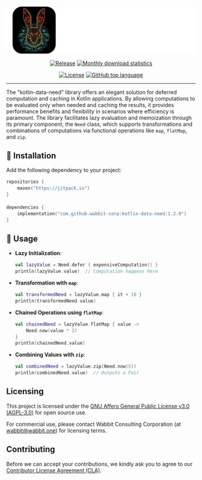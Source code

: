 ![](./my_banner.png)

<p align=center>
    <a href="https://jitpack.io/#wabbit-corp/kotlin-data-need/"><img src="https://jitpack.io/v/wabbit-corp/kotlin-data-need.svg" alt="Release"></a>
    <a href="https://jitpack.io/#wabbit-corp/kotlin-data-need/"><img src="https://jitpack.io/v/wabbit-corp/kotlin-data-need/month.svg" alt="Monthly download statistics"></a>
</p>

<p align=center>
    <a href="https://github.com/wabbit-corp/kotlin-data-need/blob/main/LICENSE.md"><img src="https://img.shields.io/github/license/wabbit-corp/kotlin-data-need" alt="License"></a>
    <a href="https://github.com/wabbit-corp/kotlin-data-needs"><img src="https://img.shields.io/github/languages/top/wabbit-corp/kotlin-data-need" alt="GitHub top language"></a>
</p>

---

The "kotlin-data-need" library offers an elegant solution for deferred computation and caching in Kotlin applications. By allowing computations to be evaluated only when needed and caching the results, it provides performance benefits and flexibility in scenarios where efficiency is paramount. The library facilitates lazy evaluation and memoization through its primary component, the `Need` class, which supports transformations and combinations of computations via functional operations like `map`, `flatMap`, and `zip`.

## 🚀  Installation

Add the following dependency to your project:

```kotlin
repositories {
    maven("https://jitpack.io")
}

dependencies {
    implementation("com.github.wabbit-corp:kotlin-data-need:1.2.0")
}
```

## 🚀  Usage

- **Lazy Initialization**:
  ```kotlin
  val lazyValue = Need.defer { expensiveComputation() }
  println(lazyValue.value)  // Computation happens here
  ```
- **Transformation with `map`**:
  ```kotlin
  val transformedNeed = lazyValue.map { it + 10 }
  println(transformedNeed.value)
  ```
- **Chained Operations using `flatMap`**:
  ```kotlin
  val chainedNeed = lazyValue.flatMap { value ->
      Need.now(value * 2)
  }
  println(chainedNeed.value)
  ```
- **Combining Values with `zip`**:
  ```kotlin
  val combinedNeed = lazyValue.zip(Need.now(5))
  println(combinedNeed.value)  // Outputs a Pair
  ```

## Licensing

This project is licensed under the [GNU Affero General Public License v3.0 (AGPL-3.0)](https://github.com/wabbit-corp/kotlin-data-need/blob/main/LICENSE.md) for open source use.

For commercial use, please contact Wabbit Consulting Corporation (at wabbit@wabbit.one) for licensing terms.

## Contributing

Before we can accept your contributions, we kindly ask you to agree to our [Contributor License Agreement (CLA)](CLA.md).
